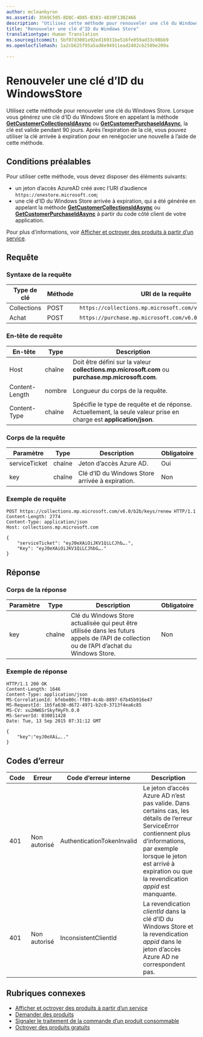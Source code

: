 ```yaml
---
author: mcleanbyron
ms.assetid: 3569C505-8D8C-4D85-B383-4839F13B2466
description: "Utilisez cette méthode pour renouveler une clé du Windows Store."
title: "Renouveler une clé d’ID du Windows Store"
translationtype: Human Translation
ms.sourcegitcommit: 5bf07d3001e92ed16931be516fe059ad33c08bb9
ms.openlocfilehash: 1a2cb625f95a5ad8e94911ead2402cb2589e209a

---
```


# Renouveler une clé d’ID du WindowsStore




Utilisez cette méthode pour renouveler une clé du Windows Store. Lorsque vous générez une clé d’ID du Windows Store en appelant la méthode [**GetCustomerCollectionsIdAsync**](https://msdn.microsoft.com/library/windows/apps/mt608674) ou [**GetCustomerPurchaseIdAsync**](https://msdn.microsoft.com/library/windows/apps/mt608675), la clé est valide pendant 90 jours. Après l’expiration de la clé, vous pouvez utiliser la clé arrivée à expiration pour en renégocier une nouvelle à l’aide de cette méthode.

## Conditions préalables


Pour utiliser cette méthode, vous devez disposer des éléments suivants:

-   un jeton d’accès AzureAD créé avec l’URI d’audience `https://onestore.microsoft.com`;
-   une clé d’ID du Windows Store arrivée à expiration, qui a été générée en appelant la méthode [**GetCustomerCollectionsIdAsync**](https://msdn.microsoft.com/library/windows/apps/mt608674) ou [**GetCustomerPurchaseIdAsync**](https://msdn.microsoft.com/library/windows/apps/mt608675) à partir du code côté client de votre application.

Pour plus d’informations, voir [Afficher et octroyer des produits à partir d’un service](view-and-grant-products-from-a-service.md).

## Requête


### Syntaxe de la requête

| Type de clé    | Méthode | URI de la requête                                              |
|-------------|--------|----------------------------------------------------------|
| Collections | POST   | ```https://collections.mp.microsoft.com/v6.0/b2b/keys/renew``` |
| Achat    | POST   | ```https://purchase.mp.microsoft.com/v6.0/b2b/keys/renew```    |

<span/>

### En-tête de requête

| En-tête         | Type   | Description                                                                                           |
|----------------|--------|-------------------------------------------------------------------------------------------------------|
| Host           | chaîne | Doit être défini sur la valeur **collections.mp.microsoft.com** ou **purchase.mp.microsoft.com**.           |
| Content-Length | nombre | Longueur du corps de la requête.                                                                       |
| Content-Type   | chaîne | Spécifie le type de requête et de réponse. Actuellement, la seule valeur prise en charge est **application/json**. |

<span/>

### Corps de la requête

| Paramètre     | Type   | Description                       | Obligatoire |
|---------------|--------|-----------------------------------|----------|
| serviceTicket | chaîne | Jeton d’accès Azure AD.        | Oui      |
| key           | chaîne | Clé d’ID du Windows Store arrivée à expiration. | Non       |

<span/> 

### Exemple de requête

```syntax
POST https://collections.mp.microsoft.com/v6.0/b2b/keys/renew HTTP/1.1
Content-Length: 2774
Content-Type: application/json
Host: collections.mp.microsoft.com

{
    "serviceTicket": "eyJ0eXAiOiJKV1QiLCJhb….",
    "Key": "eyJ0eXAiOiJKV1QiLCJhbG…."
}
```

## Réponse


### Corps de la réponse

| Paramètre | Type   | Description                                                                                                            | Obligatoire |
|-----------|--------|------------------------------------------------------------------------------------------------------------------------|----------|
| key       | chaîne | Clé du Windows Store actualisée qui peut être utilisée dans les futurs appels de l’API de collection ou de l’API d’achat du Windows Store. | Non       |

<span/>

### Exemple de réponse

```syntax
HTTP/1.1 200 OK
Content-Length: 1646
Content-Type: application/json
MS-CorrelationId: bfebe80c-ff89-4c4b-8897-67b45b916e47
MS-RequestId: 1b5fa630-d672-4971-b2c0-3713f4ea6c85
MS-CV: xu2HW6SrSkyfHyFh.0.0
MS-ServerId: 030011428
Date: Tue, 13 Sep 2015 07:31:12 GMT

{
    "key":"eyJ0eXAi….."
}
```

## Codes d’erreur


| Code | Erreur        | Code d’erreur interne           | Description                                                                                                                                                                           |
|------|--------------|----------------------------|---------------------------------------------------------------------------------------------------------------------------------------------------------------------------------------|
| 401  | Non autorisé | AuthenticationTokenInvalid | Le jeton d’accès Azure AD n’est pas valide. Dans certains cas, les détails de l’erreur ServiceError contiennent plus d’informations, par exemple lorsque le jeton est arrivé à expiration ou que la revendication *appid* est manquante. |
| 401  | Non autorisé | InconsistentClientId       | La revendication *clientId* dans la clé d’ID du Windows Store et la revendication *appid* dans le jeton d’accès Azure AD ne correspondent pas.                                                                     |

<span/>

## Rubriques connexes


* [Afficher et octroyer des produits à partir d’un service](view-and-grant-products-from-a-service.md)
* [Demander des produits](query-for-products.md)
* [Signaler le traitement de la commande d’un produit consommable](report-consumable-products-as-fulfilled.md)
* [Octroyer des produits gratuits](grant-free-products.md)



<!--HONumber=Aug16_HO3-->



